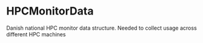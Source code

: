 # HPCMonitorData
Danish national HPC monitor data structure. Needed to collect usage across different HPC machines
